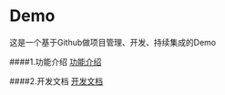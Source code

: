 # Demo
这是一个基于Github做项目管理、开发、持续集成的Demo


####1.功能介绍
[功能介绍](./docs/功能介绍.md)

####2.开发文档
[开发文档](./docs/开发指南.md)